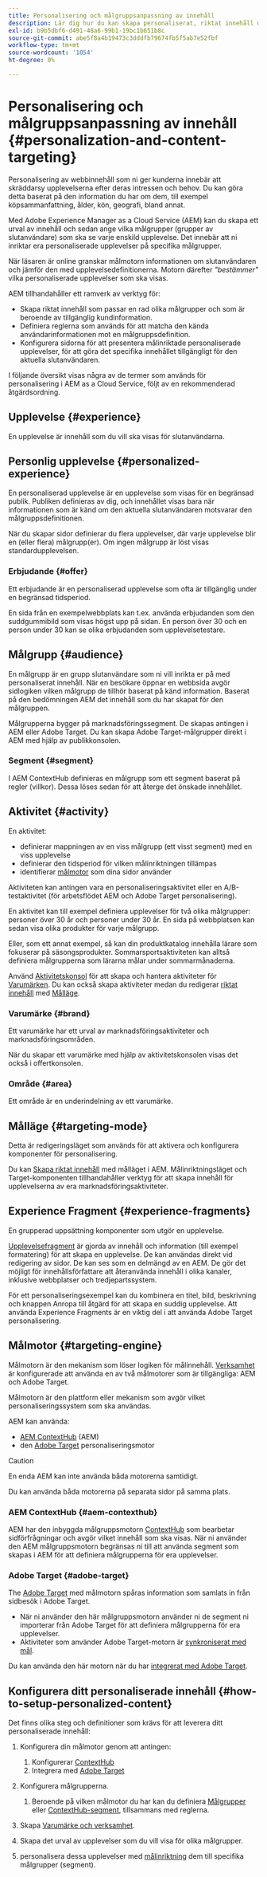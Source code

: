 ```yaml
---
title: Personalisering och målgruppsanpassning av innehåll
description: Lär dig hur du kan skapa personaliserat, riktat innehåll med AEM
exl-id: b9b5dbf6-d491-48a6-99b1-19bc1b651b8c
source-git-commit: abe5f8a4b19473c3dddfb79674fb5f5ab7e52fbf
workflow-type: tm+mt
source-wordcount: '1054'
ht-degree: 0%

---
```



# Personalisering och målgruppsanpassning av innehåll {#personalization-and-content-targeting}

Personalisering av webbinnehåll som ni ger kunderna innebär att skräddarsy upplevelserna efter deras intressen och behov. Du kan göra detta baserat på den information du har om dem, till exempel köpsammanfattning, ålder, kön, geografi, bland annat.

Med Adobe Experience Manager as a Cloud Service (AEM) kan du skapa ett urval av innehåll och sedan ange vilka målgrupper (grupper av slutanvändare) som ska se varje enskild upplevelse. Det innebär att ni inriktar era personaliserade upplevelser på specifika målgrupper.

När läsaren är online granskar målmotorn informationen om slutanvändaren och jämför den med upplevelsedefinitionerna. Motorn därefter *&quot;bestämmer&quot;* vilka personaliserade upplevelser som ska visas.

AEM tillhandahåller ett ramverk av verktyg för:

* Skapa riktat innehåll som passar en rad olika målgrupper och som är beroende av tillgänglig kundinformation.
* Definiera reglerna som används för att matcha den kända användarinformationen mot en målgruppsdefinition.
* Konfigurera sidorna för att presentera målinriktade personaliserade upplevelser, för att göra det specifika innehållet tillgängligt för den aktuella slutanvändaren.

I följande översikt visas några av de termer som används för personalisering i AEM as a Cloud Service, följt av en rekommenderad åtgärdsordning.

## Upplevelse {#experience}

En upplevelse är innehåll som du vill ska visas för slutanvändarna.

## Personlig upplevelse {#personalized-experience}

En personaliserad upplevelse är en upplevelse som visas för en begränsad publik. Publiken definieras av dig, och innehållet visas bara när informationen som är känd om den aktuella slutanvändaren motsvarar den målgruppsdefinitionen.

När du skapar sidor definierar du flera upplevelser, där varje upplevelse blir en (eller flera) målgrupp(er). Om ingen målgrupp är löst visas standardupplevelsen.

### Erbjudande {#offer}

Ett erbjudande är en personaliserad upplevelse som ofta är tillgänglig under en begränsad tidsperiod.

En sida från en exempelwebbplats kan t.ex. använda erbjudanden som den suddgummibild som visas högst upp på sidan. En person över 30 och en person under 30 kan se olika erbjudanden som upplevelsetestare.

## Målgrupp {#audience}

En målgrupp är en grupp slutanvändare som ni vill inrikta er på med personaliserat innehåll. När en besökare öppnar en webbsida avgör sidlogiken vilken målgrupp de tillhör baserat på känd information. Baserat på den bedömningen AEM det innehåll som du har skapat för den målgruppen.

Målgrupperna bygger på marknadsföringssegment. De skapas antingen i AEM eller Adobe Target. Du kan skapa Adobe Target-målgrupper direkt i AEM med hjälp av publikkonsolen.

### Segment {#segment}

I AEM ContextHub definieras en målgrupp som ett segment baserat på regler (villkor). Dessa löses sedan för att återge det önskade innehållet.

## Aktivitet {#activity}

En aktivitet:

* definierar mappningen av en viss målgrupp (ett visst segment) med en viss upplevelse
* definierar den tidsperiod för vilken målinriktningen tillämpas
* identifierar [målmotor](#targeting-engine) som dina sidor använder

Aktiviteten kan antingen vara en personaliseringsaktivitet eller en A/B-testaktivitet (för arbetsflödet AEM och Adobe Target personalisering).

En aktivitet kan till exempel definiera upplevelser för två olika målgrupper: personer över 30 år och personer under 30 år. En sida på webbplatsen kan sedan visa olika produkter för varje målgrupp.

Eller, som ett annat exempel, så kan din produktkatalog innehålla lärare som fokuserar på säsongsprodukter. Sommarsportsaktiviteten kan alltså definiera målgrupperna som lärarna målar under sommarmånaderna.

Använd [Aktivitetskonsol](/help/sites-cloud/authoring/personalization/activities.md) för att skapa och hantera aktiviteter för [Varumärken](#brand). Du kan också skapa aktiviteter medan du redigerar [riktat innehåll](/help/sites-cloud/authoring/personalization/targeted-content.md) med [Målläge](/help/sites-cloud/authoring/personalization/targeted-content.md#adding-and-removing-experiences-using-targeting-mode).

### Varumärke {#brand}

Ett varumärke har ett urval av marknadsföringsaktiviteter och marknadsföringsområden.

När du skapar ett varumärke med hjälp av aktivitetskonsolen visas det också i offertkonsolen.

### Område {#area}

Ett område är en underindelning av ett varumärke.

## Målläge {#targeting-mode}

Detta är redigeringsläget som används för att aktivera och konfigurera komponenter för personalisering.

Du kan [Skapa riktat innehåll](/help/sites-cloud/authoring/personalization/targeted-content.md) med målläget i AEM. Målinriktningsläget och Target-komponenten tillhandahåller verktyg för att skapa innehåll för upplevelserna av era marknadsföringsaktiviteter.

## Experience Fragment {#experience-fragments}

En grupperad uppsättning komponenter som utgör en upplevelse.

[Upplevelsefragment](/help/sites-cloud/authoring/fundamentals/experience-fragments.md#personalization-experience-fragment) är gjorda av innehåll och information (till exempel formatering) för att skapa en upplevelse. De kan användas direkt vid redigering av sidor. De kan ses som en delmängd av en AEM. De gör det möjligt för innehållsförfattare att återanvända innehåll i olika kanaler, inklusive webbplatser och tredjepartssystem.

För ett personaliseringsexempel kan du kombinera en titel, bild, beskrivning och knappen Anropa till åtgärd för att skapa en suddig upplevelse. Att använda Experience Fragments är en viktig del i att använda Adobe Target personalisering.

## Målmotor {#targeting-engine}

Målmotorn är den mekanism som löser logiken för målinnehåll. [Verksamhet](/help/sites-cloud/authoring/personalization/activities.md) är konfigurerade att använda en av två målmotorer som är tillgängliga: AEM och Adobe Target.

Målmotorn är den plattform eller mekanism som avgör vilket personaliseringssystem som ska användas.

AEM kan använda:

* [AEM ContextHub](#aem-contexthub) (AEM)
* den [Adobe Target](#adobe-target) personaliseringsmotor

>[!CAUTION]
>
>En enda AEM kan inte använda båda motorerna samtidigt.
>
>Du kan använda båda motorerna på separata sidor på samma plats.

### AEM ContextHub {#aem-contexthub}

AEM har den inbyggda målgruppsmotorn [ContextHub](/help/implementing/developing/personalization/contexthub.md) som bearbetar sidförfrågningar och avgör vilket innehåll som ska visas. När ni använder den AEM målgruppsmotorn begränsas ni till att använda segment som skapas i AEM för att definiera målgrupperna för era upplevelser.

### Adobe Target {#adobe-target}

The [Adobe Target](/help/sites-cloud/integrating/integrating-adobe-target.md) med målmotorn spåras information som samlats in från sidbesök i Adobe Target.

* När ni använder den här målgruppsmotorn använder ni de segment ni importerar från Adobe Target för att definiera målgrupperna för era upplevelser.
* Aktiviteter som använder Adobe Target-motorn är [synkroniserat med mål](/help/sites-cloud/authoring/personalization/activities.md#synchronizing-activities-with-adobe-target).

Du kan använda den här motorn när du har [integrerat med Adobe Target](/help/sites-cloud/integrating/integrating-adobe-target.md).

## Konfigurera ditt personaliserade innehåll {#how-to-setup-personalized-content}

Det finns olika steg och definitioner som krävs för att leverera ditt personaliserade innehåll:

1. Konfigurera din målmotor genom att antingen:

   1. Konfigurerar [ContextHub](/help/implementing/developing/personalization/configuring-contexthub.md)
   1. Integrera med [Adobe Target](/help/sites-cloud/integrating/integrating-adobe-target.md)

1. Konfigurera målgrupperna.

   1. Beroende på vilken målmotor du har kan du definiera [Målgrupper](https://experienceleague.adobe.com/docs/target/using/audiences/target.html) eller [ContextHub-segment](/help/sites-cloud/authoring/personalization/contexthub-segmentation.md), tillsammans med reglerna.

1. Skapa [Varumärke och verksamhet](/help/sites-cloud/authoring/personalization/activities.md).

1. Skapa det urval av upplevelser som du vill visa för olika målgrupper.

1. personalisera dessa upplevelser med [målinriktning](/help/sites-cloud/authoring/personalization/targeted-content.md) dem till specifika målgrupper (segment).